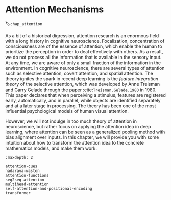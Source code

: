 # Attention Mechanisms
:label:`chap_attention`


As a bit of a historical digression, attention research is an enormous field with a long history in cognitive neuroscience. Focalization, concentration of consciousness are of the essence of attention, which enable the human to prioritize the perception in order to deal effectively with others. As a result, we do not process all the information that is available in the sensory input. At any time, we are aware of only a small fraction of the information in the environment. In cognitive neuroscience, there are several types of attention such as selective attention, covert attention, and spatial attention. The theory ignites the spark in recent deep learning is the *feature integration theory* of the selective attention, which was developed by Anne Treisman and Garry Gelade through the paper :cite:`Treisman.Gelade.1980` in 1980. This paper declares that when perceiving a stimulus, features are registered early, automatically, and in parallel, while objects are identified separately and at a later stage in processing. The theory has been one of the most influential psychological models of human visual attention. 

However, we will not indulge in too much theory of attention in neuroscience, but rather focus on applying the attention idea in deep learning,
where attention can be seen as a generalized pooling method with bias alignment over inputs.
In this chapter, we will provide you with some intuition about how to transform the attention idea to the concrete mathematics models, and make them work.

```toc
:maxdepth: 2

attention-cues
nadaraya-waston
attention-functions
seq2seq-attention
multihead-attention
self-attention-and-positional-encoding
transformer
```

